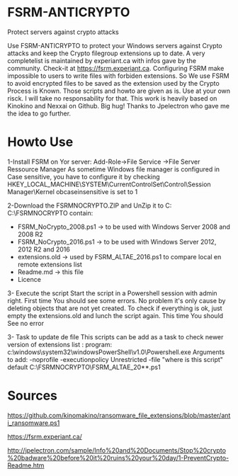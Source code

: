 # FSRM-ANTICRYPTO
Protect servers against crypto attacks

Use FSRM-ANTICRYPTO to protect your Windows servers against Crypto attacks and keep the Crypto filegroup extensions up to date.
A very completelist is maintained by experiant.ca with infos gave by the community. Check-it at https://fsrm.experiant.ca.
Configuring FSRM make impossible to users to write files with forbiden extensions. So We use FSRM to avoid encrypted files to be saved as the extension used by the Crypto Process is Known.
Those scripts and howto are given as is. Use at your own risck. I will take no responsability for that.
This work is heavily based on Kinokino and Nexxai on Github. Big hug!
Thanks to Jpelectron who gave me the idea to go further.

# Howto Use #
1-Install FSRM on Yor server: Add-Role->File Service ->File Server Ressource Manager
As sometime Windows file manager is configured in Case sensitive, you have to
configure it by checking HKEY_LOCAL_MACHINE\SYSTEM\CurrentControlSet\Control\Session Manager\Kernel obcaseinsensitive is set to 1

2-Download the FSRMNOCRYPTO.ZIP and UnZip it to C:\
C:\FSRMNOCRYPTO contain:
- FSRM_NoCrypto_2008.ps1 -> to be used with Windows Server 2008 and 2008 R2
- FSRM_NoCrypto_2016.ps1 -> to be used with Windows Server 2012, 2012 R2 and 2016
- extensions.old -> used by FSRM_ALTAE_2016.ps1 to compare local en remote extensions list
- Readme.md -> this file
- Licence

3- Execute the script
Start the script in a Powershell session with admin right.
First time You should see some errors. No problem it's only cause by deleting objects that are not yet created.
To check if everything is ok, just empty the extensions.old and lunch the script again. This time You should See no error

3- Task to update de file
This scripts can be add as a task to check newer version of extensions list : 
program: c:\windows\system32\windowsPowerShell\v1.0\Powershell.exe
Arguments to add: -noprofile  -executionpolicy Unrestricted -file "where is this script" default C:\FSRMNOCRYPTO\FSRM_ALTAE_20**.ps1 

# Sources #
https://github.com/kinomakino/ransomware_file_extensions/blob/master/anti_ransomware.ps1

https://fsrm.experiant.ca/

http://jpelectron.com/sample/Info%20and%20Documents/Stop%20crypto%20badware%20before%20it%20ruins%20your%20day/1-PreventCrypto-Readme.htm

